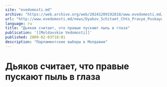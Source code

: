 ```yaml
---
site: "evedomosti.md"
archive: "https://web.archive.org/web/20241209192818/www.evedomosti.md/news/Dyakov_Schitaet_Chto_Pravye_Puskayut_Pyl_V_Glaza"
url: "http://www.evedomosti.md/news/Dyakov_Schitaet_Chto_Pravye_Puskayut_Pyl_V_Glaza"
language: ru
title: "Дьяков считает, что правые пускают пыль в глаза"
publication: '[[Moldavskie Vedomosti]]'
published: 2009-02-03T18:01
description: "Парламентские выборы в Молдавии"
---
```


# Дьяков считает, что правые пускают пыль в глаза

